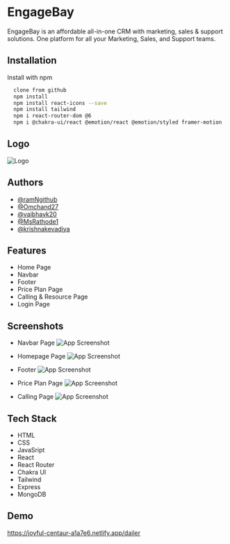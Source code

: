 
# EngageBay

EngageBay is an affordable all-in-one CRM with marketing, sales & support solutions. One platform for all your Marketing, Sales, and Support teams. 

## Installation

Install with npm

```bash
  clone from github
  npm install
  npm install react-icons --save
  npm install tailwind
  npm i react-router-dom @6
  npm i @chakra-ui/react @emotion/react @emotion/styled framer-motion
```
    

## Logo

![Logo](https://www.engagebay.com/new/assets/img/engagebay-logo.svg)





## Authors
- [@ramNgithub](https://www.github.com/octokatherine)
- [@Omchand27](https://www.github.com/octokatherine)
- [@vaibhavk20](https://www.github.com/octokatherine)
- [@MsRathode1](https://www.github.com/octokatherine)
- [@krishnakevadiya](https://www.github.com/octokatherine)

## Features

- Home Page
- Navbar
- Footer 
- Price Plan Page
- Calling & Resource Page
- Login Page

## Screenshots

- Navbar Page
![App Screenshot](https://github.com/ramNgithub/Engagebay.com-Clone/blob/vaibhav_day1/moaning-industry-3288/engagebay/engagebay_SS/1.png?raw=true)

- Homepage Page
![App Screenshot](https://github.com/ramNgithub/Engagebay.com-Clone/blob/vaibhav_day1/moaning-industry-3288/engagebay/engagebay_SS/2.png?raw=true)

- Footer
![App Screenshot](https://github.com/ramNgithub/Engagebay.com-Clone/blob/vaibhav_day1/moaning-industry-3288/engagebay/engagebay_SS/3.png?raw=true)

- Price Plan Page
![App Screenshot](https://github.com/ramNgithub/Engagebay.com-Clone/blob/vaibhav_day1/moaning-industry-3288/engagebay/engagebay_SS/4.png?raw=true)

- Calling Page
![App Screenshot](https://github.com/ramNgithub/Engagebay.com-Clone/blob/vaibhav_day1/moaning-industry-3288/engagebay/engagebay_SS/5.png?raw=true)
## Tech Stack

- HTML
- CSS
- JavaSript
- React 
- React Router 
- Chakra UI
- Tailwind
- Express
- MongoDB


## Demo
https://joyful-centaur-a1a7e6.netlify.app/dailer
